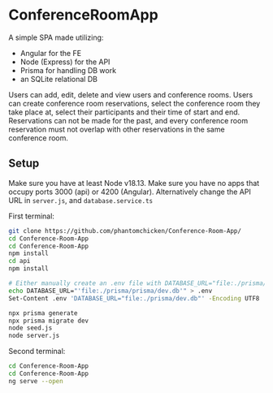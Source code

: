 # ConferenceRoomApp

A simple SPA made utilizing:
- Angular for the FE
- Node (Express) for the API
- Prisma for handling DB work
- an SQLite relational DB

Users can add, edit, delete and view users and conference rooms.
Users can create conference room reservations, select the conference room they take place at, select their participants and their time of start and end. Reservations can not be made for the past, and every conference room reservation must not overlap with other reservations in the same conference room.

## Setup

Make sure you have at least Node v18.13.
Make sure you have no apps that occupy ports 3000 (api) or 4200 (Angular). 
Alternatively change the API URL in ```server.js```, and ```database.service.ts```

First terminal:
```bash
git clone https://github.com/phantomchicken/Conference-Room-App/
cd Conference-Room-App
cd Conference-Room-App
npm install
cd api
npm install

# Either manually create an .env file with DATABASE_URL="file:./prisma/prisma/dev.db" and save it as UTF-8 or run these two commands
echo DATABASE_URL="'file:./prisma/prisma/dev.db'" > .env
Set-Content .env 'DATABASE_URL="file:./prisma/dev.db"' -Encoding UTF8

npx prisma generate
npx prisma migrate dev
node seed.js
node server.js
```

Second terminal:
```bash
cd Conference-Room-App
cd Conference-Room-App
ng serve --open
```